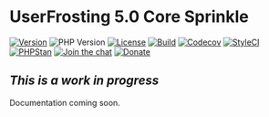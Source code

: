 # UserFrosting 5.0 Core Sprinkle

[![Version](https://img.shields.io/github/v/release/userfrosting/sprinkle-core?include_prereleases)](https://github.com/userfrosting/sprinkle-core/releases)
![PHP Version](https://img.shields.io/badge/php-%5E8.0-brightgreen)
[![License](https://img.shields.io/badge/license-MIT-brightgreen.svg)](LICENSE.md)
[![Build](https://img.shields.io/github/actions/workflow/status/userfrosting/sprinkle-core/Build.yml?branch=5.0&logo=github)](https://github.com/userfrosting/sprinkle-core/actions)
[![Codecov](https://codecov.io/gh/userfrosting/sprinkle-core/branch/5.0/graph/badge.svg)](https://app.codecov.io/gh/userfrosting/sprinkle-core/branch/5.0)
[![StyleCI](https://github.styleci.io/repos/372359383/shield?branch=5.0&style=flat)](https://github.styleci.io/repos/372359383)
[![PHPStan](https://img.shields.io/github/actions/workflow/status/userfrosting/sprinkle-core/PHPStan.yml?branch=5.0&label=PHPStan)](https://github.com/userfrosting/sprinkle-core/actions/workflows/PHPStan.yml)
[![Join the chat](https://img.shields.io/badge/Chat-UserFrosting-brightgreen?logo=Rocket.Chat)](https://chat.userfrosting.com)
[![Donate](https://img.shields.io/badge/Open%20Collective-Donate-blue.svg)](https://opencollective.com/userfrosting#backer)

<!-- [![Latest Version](https://img.shields.io/github/release/userfrosting/sprinkle-core.svg)](https://github.com/userfrosting/sprinkle-core/releases) -->

<!-- ![PHP](https://img.shields.io/packagist/php-v/userfrosting/sprinkle-core/dev-develop-5.0?color=brightgreen) -->


## _This is a work in progress_
Documentation coming soon.